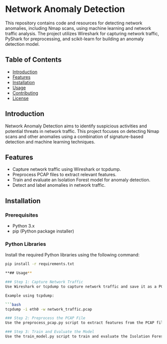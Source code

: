 # Network Anomaly Detection

This repository contains code and resources for detecting network anomalies, including Nmap scans, using machine learning and network traffic analysis. The project utilizes Wireshark for capturing network traffic, PyShark for preprocessing, and scikit-learn for building an anomaly detection model.

## Table of Contents

- [Introduction](#introduction)
- [Features](#features)
- [Installation](#installation)
- [Usage](#usage)
- [Contributing](#contributing)
- [License](#license)

## Introduction

Network Anomaly Detection aims to identify suspicious activities and potential threats in network traffic. This project focuses on detecting Nmap scans and other anomalies using a combination of signature-based detection and machine learning techniques.

## Features

- Capture network traffic using Wireshark or tcpdump.
- Preprocess PCAP files to extract relevant features.
- Train and evaluate an Isolation Forest model for anomaly detection.
- Detect and label anomalies in network traffic.

## Installation

### Prerequisites

- Python 3.x
- pip (Python package installer)

### Python Libraries

Install the required Python libraries using the following command:

```bash
pip install -r requirements.txt

**## Usage**

### Step 1: Capture Network Traffic
Use Wireshark or tcpdump to capture network traffic and save it as a PCAP file.

Example using tcpdump:

```bash
tcpdump -i eth0 -w network_traffic.pcap

### Step 2: Preprocess the PCAP File
Use the preprocess_pcap.py script to extract features from the PCAP file.

### Step 3: Train and Evaluate the Model
Use the train_model.py script to train and evaluate the Isolation Forest model.
